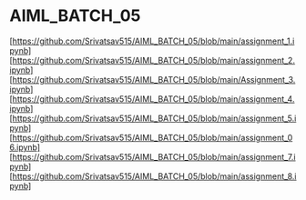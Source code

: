 # AIML_BATCH_05
[https://github.com/Srivatsav515/AIML_BATCH_05/blob/main/assignment_1.ipynb]
[https://github.com/Srivatsav515/AIML_BATCH_05/blob/main/assignment_2.ipynb]
[https://github.com/Srivatsav515/AIML_BATCH_05/blob/main/Assignment_3.ipynb]
[https://github.com/Srivatsav515/AIML_BATCH_05/blob/main/assignment_4.ipynb]
[https://github.com/Srivatsav515/AIML_BATCH_05/blob/main/assignment_5.ipynb]
[https://github.com/Srivatsav515/AIML_BATCH_05/blob/main/assignment_06.ipynb]
[https://github.com/Srivatsav515/AIML_BATCH_05/blob/main/assignment_7.ipynb]
[https://github.com/Srivatsav515/AIML_BATCH_05/blob/main/assignment_8.ipynb]
